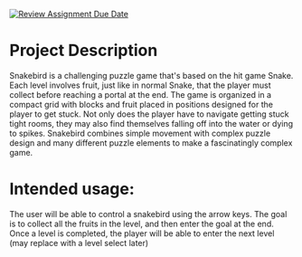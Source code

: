 [![Review Assignment Due Date](https://classroom.github.com/assets/deadline-readme-button-22041afd0340ce965d47ae6ef1cefeee28c7c493a6346c4f15d667ab976d596c.svg)](https://classroom.github.com/a/YxXKqIeT)
# Project Description

Snakebird is a challenging puzzle game that's based on the hit game Snake. Each level involves fruit, just like in normal Snake, that the player must collect before reaching a portal at the end. The game is organized in a compact grid with blocks and fruit placed in positions designed for the player to get stuck. Not only does the player have to navigate getting stuck tight rooms, they may also find themselves falling off into the water or dying to spikes. Snakebird combines simple movement with complex puzzle design and many different puzzle elements to make a fascinatingly complex game.

# Intended usage:

The user will be able to control a snakebird using the arrow keys. The goal is to collect all the fruits in the level, and then enter the goal at the end. Once a level is completed, the player will be able to enter the next level (may replace with a level select later)
